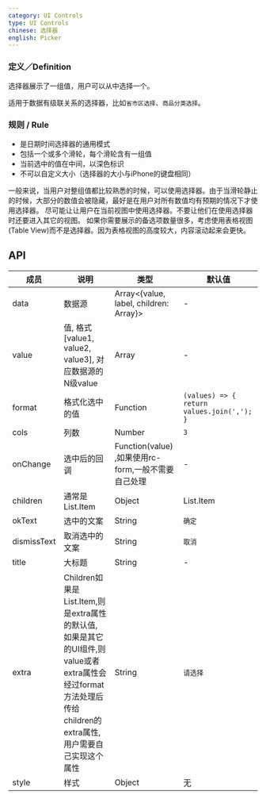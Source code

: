 ```yaml
---
category: UI Controls
type: UI Controls
chinese: 选择器
english: Picker
---
```


### 定义／Definition
选择器展示了一组值，用户可以从中选择一个。

适用于数据有级联关系的选择器，比如`省市区选择`、`商品分类选择`。

### 规则 / Rule
- 是日期时间选择器的通用模式
- 包括一个或多个滑轮，每个滑轮含有一组值
- 当前选中的值在中间，以深色标识
- 不可以自定义大小（选择器的大小与iPhone的键盘相同）

一般来说，当用户对整组值都比较熟悉的时候，可以使用选择器。由于当滑轮静止的时候，大部分的数值会被隐藏，最好是在用户对所有数值均有预期的情况下才使用选择器。
尽可能让让用户在当前视图中使用选择器。不要让他们在使用选择器时还要进入其它的视图。
如果你需要展示的备选项数量很多，考虑使用表格视图(Table View)而不是选择器。因为表格视图的高度较大，内容滚动起来会更快。


## API

| 成员        | 说明           | 类型            | 默认值       |
|------------|----------------|--------------------|--------------|
| data    | 数据源        | Array<{value, label, children: Array}> |   -  |
| value   | 值, 格式[value1, value2, value3], 对应数据源的N级value    | Array  | - |
| format  | 格式化选中的值  | Function | `(values) => { return values.join(','); } ` |
| cols    | 列数        | Number |  `3`  |
| onChange | 选中后的回调   | Function(value) ,如果使用rc-form,一般不需要自己处理| - |
| children| 通常是List.Item | Object |  List.Item  |
| okText  | 选中的文案 | String |  `确定`  |
| dismissText  | 取消选中的文案 | String |  `取消`  |
| title  | 大标题 | String | - |
| extra   | Children如果是List.Item,则是extra属性的默认值, 如果是其它的UI组件,则value或者extra属性会经过format方法处理后传给children的extra属性,用户需要自己实现这个属性 | String |  `请选择`  |
| style   | 样式 | Object |  无  |
